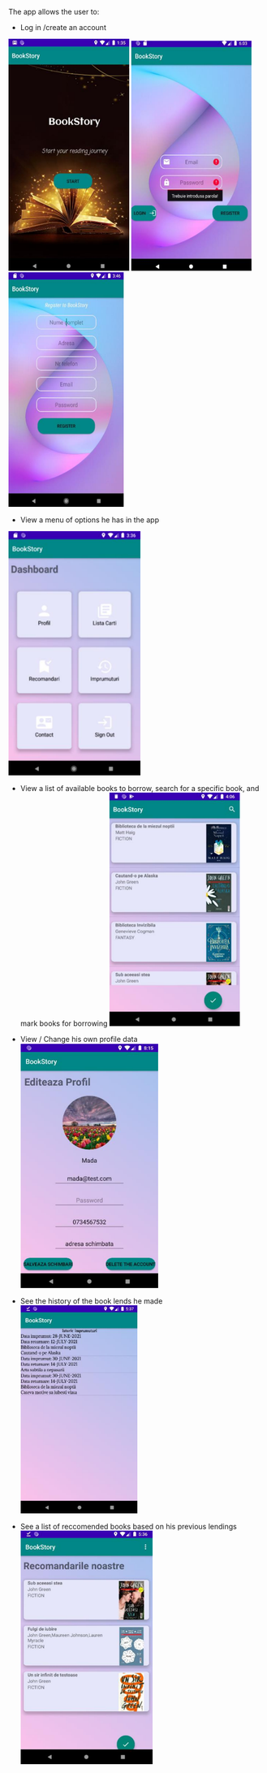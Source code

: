 The app allows the user to:
* Log in /create an account

![Default page](default.png) ![Login](login.png) ![Register](register.png)
* View a menu of options he has in the app
  
![User menu](menu-user.png)
  
* View a list of available books to borrow, search for a specific book, and mark books for borrowing
![Books list](books-list.png)

* View / Change his own profile data
![User profile](user-profile.png)

* See the history of the book lends he made
  ![Lendings](lendings.png)
* See a list of reccomended books based on his previous lendings
  ![Reccomendations](recs-list.png)
